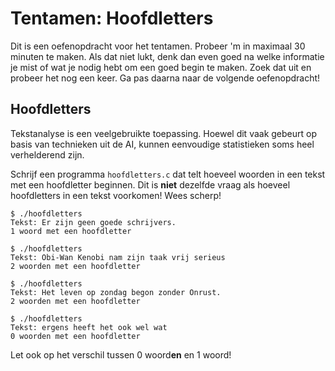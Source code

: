# Tentamen: Hoofdletters

Dit is een oefenopdracht voor het tentamen. Probeer 'm in maximaal 30 minuten te maken. Als dat niet lukt, denk dan even goed na welke informatie je mist of wat je nodig hebt om een goed begin te maken. Zoek dat uit en probeer het nog een keer. Ga pas daarna naar de volgende oefenopdracht!

## Hoofdletters

Tekstanalyse is een veelgebruikte toepassing. Hoewel dit vaak gebeurt op basis van technieken uit de AI, kunnen eenvoudige statistieken soms heel verhelderend zijn.

Schrijf een programma `hoofdletters.c` dat telt hoeveel woorden in een tekst met een hoofdletter beginnen. Dit is **niet** dezelfde vraag als hoeveel hoofdletters in een tekst voorkomen! Wees scherp!

    $ ./hoofdletters
    Tekst: Er zijn geen goede schrijvers.
    1 woord met een hoofdletter

    $ ./hoofdletters
    Tekst: Obi-Wan Kenobi nam zijn taak vrij serieus
    2 woorden met een hoofdletter

    $ ./hoofdletters
    Tekst: Het leven op zondag begon zonder Onrust.
    2 woorden met een hoofdletter

    $ ./hoofdletters
    Tekst: ergens heeft het ook wel wat
    0 woorden met een hoofdletter

Let ook op het verschil tussen 0 woord**en** en 1 woord!
